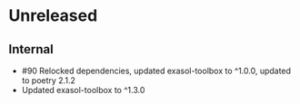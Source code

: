 # Unreleased

## Internal

* #90 Relocked dependencies, updated exasol-toolbox to ^1.0.0, updated to poetry 2.1.2
* Updated exasol-toolbox to ^1.3.0